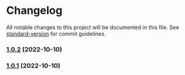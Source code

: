 # Changelog

All notable changes to this project will be documented in this file. See [standard-version](https://github.com/conventional-changelog/standard-version) for commit guidelines.

### [1.0.2](https://github.com/IgnacioHR/de-dietrich-c230-ha/compare/v1.0.1...v1.0.2) (2022-10-10)

### [1.0.1](https://github.com/IgnacioHR/de-dietrich-c230-ha/compare/v0.0.1...v1.0.1) (2022-10-10)
